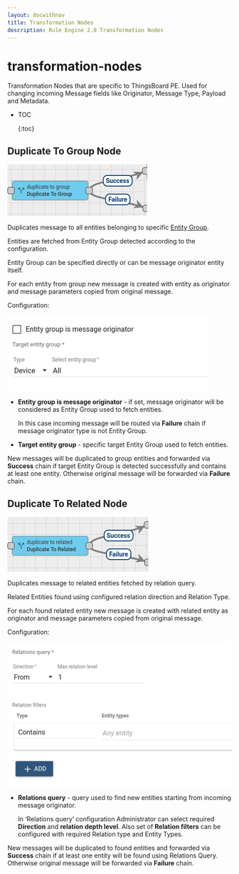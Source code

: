 ```yaml
---
layout: docwithnav
title: Transformation Nodes
description: Rule Engine 2.0 Transformation Nodes
---
```


# transformation-nodes

Transformation Nodes that are specific to ThingsBoard PE. Used for changing incoming Message fields like Originator, Message Type, Payload and Metadata.

* TOC

  {:toc}

## Duplicate To Group Node

![image](../../../../.gitbook/assets/transformation-duplicate-to-group.png)

Duplicates message to all entities belonging to specific [Entity Group](https://github.com/caoyingde/thingsboard.github.io/tree/9437083b88083a9b2563248432cbbe460867fbaf/docs/user-guide/groups/README.md).

Entities are fetched from Entity Group detected according to the configuration.

Entity Group can be specified directly or can be message originator entity itself.

For each entity from group new message is created with entity as originator and message parameters copied from original message.

Configuration:

![image](../../../../.gitbook/assets/transformation-duplicate-to-group-config.png)

* **Entity group is message originator** - if set, message originator will be considered as Entity Group used to fetch entities. 

  In this case incoming message will be routed via **Failure** chain if message originator type is not Entity Group.  

* **Target entity group** - specific target Entity Group used to fetch entities.

New messages will be duplicated to group entities and forwarded via **Success** chain if target Entity Group is detected successfully and contains at least one entity. Otherwise original message will be forwarded via **Failure** chain.

## Duplicate To Related Node

![image](../../../../.gitbook/assets/transformation-duplicate-to-related.png)

Duplicates message to related entities fetched by relation query.

Related Entities found using configured relation direction and Relation Type.

For each found related entity new message is created with related entity as originator and message parameters copied from original message.

Configuration:

![image](../../../../.gitbook/assets/transformation-duplicate-to-related-config.png)

* **Relations query** - query used to find new entities starting from incoming message originator. 

  In ‘Relations query’ configuration Administrator can select required **Direction** and **relation depth level**. Also set of **Relation filters** can be configured with required Relation type and Entity Types. 

New messages will be duplicated to found entities and forwarded via **Success** chain if at least one entity will be found using Relations Query. Otherwise original message will be forwarded via **Failure** chain.

